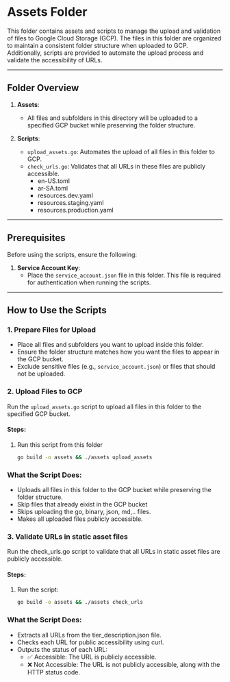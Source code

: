 # Assets Folder

This folder contains assets and scripts to manage the upload and validation of files to Google Cloud Storage (GCP). The files in this folder are organized to maintain a consistent folder structure when uploaded to GCP. Additionally, scripts are provided to automate the upload process and validate the accessibility of URLs.

---

## Folder Overview

1. **Assets**:
   - All files and subfolders in this directory will be uploaded to a specified GCP bucket while preserving the folder structure.

2. **Scripts**:
   - `upload_assets.go`: Automates the upload of all files in this folder to GCP.
   - `check_urls.go`: Validates that all URLs in these files are publicly accessible.
       - en-US.toml
       - ar-SA.toml
       - resources.dev.yaml
       - resources.staging.yaml
       - resources.production.yaml

---

## Prerequisites

Before using the scripts, ensure the following:
1. **Service Account Key**:
   - Place the `service_account.json` file in this folder. This file is required for authentication when running the scripts.

---

## How to Use the Scripts

### 1. Prepare Files for Upload

- Place all files and subfolders you want to upload inside this folder.
- Ensure the folder structure matches how you want the files to appear in the GCP bucket.
- Exclude sensitive files (e.g., `service_account.json`) or files that should not be uploaded.

### 2. Upload Files to GCP

Run the `upload_assets.go` script to upload all files in this folder to the specified GCP bucket.

#### Steps:
1. Run this script from this folder
   ```bash
   go build -o assets && ./assets upload_assets
   ```

### What the Script Does:
- Uploads all files in this folder to the GCP bucket while preserving the folder structure.
- Skip files that already eixist in the GCP bucket
- Skips uploading the go, binary, json, md,.. files.
- Makes all uploaded files publicly accessible.

### 3. Validate URLs in static asset files

Run the check_urls.go script to validate that all URLs in static asset files are publicly accessible.

#### Steps:
1. Run the script:
    ```bash
   go build -o assets && ./assets check_urls
    ```

### What the Script Does:
- Extracts all URLs from the tier_description.json file.
- Checks each URL for public accessibility using curl.
- Outputs the status of each URL:
   - ✅ Accessible: The URL is publicly accessible.
   - ❌ Not Accessible: The URL is not publicly accessible, along with the HTTP status code.